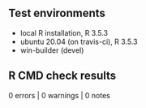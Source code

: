 
## Test environments
* local R installation, R 3.5.3
* ubuntu 20.04 (on travis-ci), R 3.5.3
* win-builder (devel)

## R CMD check results

0 errors | 0 warnings | 0 notes

